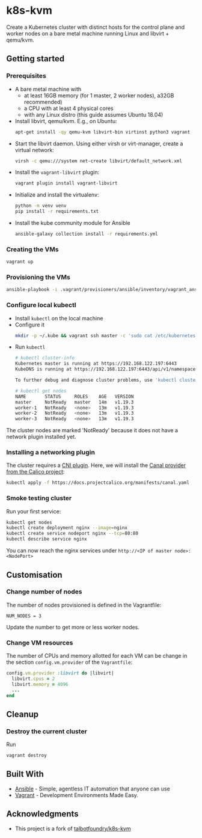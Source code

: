 # k8s-kvm
Create a Kubernetes cluster with distinct hosts for the control plane and worker nodes on a bare metal
machine running Linux and libvirt + qemu/kvm. 

## Getting started
### Prerequisites
- A bare metal machine with 
  - at least 16GB memory (for 1 master, 2 worker nodes), a32GB recommended)
  - a CPU with at least 4 physical cores
  - with any Linux distro (this guide assumes Ubuntu 18.04)
- Install libvirt, qemu/kvm. E.g., on Ubuntu:
  ```bash
  apt-get install -qy qemu-kvm libvirt-bin virtinst python3 vagrant
  ```
- Start the libvirt daemon. Using either virsh or virt-manager, create a virtual network:
  ```bash
  virsh -c qemu:///system net-create libvirt/default_network.xml
  ```
- Install the `vagrant-libvirt` plugin:
  ```bash
  vagrant plugin install vagrant-libvirt
  ```
- Initialize and install the virtualenv:
  ```bash
  python -m venv venv
  pip install -r requirements.txt
  ```
- Install the kube community module for Ansible
  ```bash
  ansible-galaxy collection install -r requirements.yml
  ```

### Creating the VMs
```bash
vagrant up
```

### Provisioning the VMs
```bash
ansible-playbook -i .vagrant/provisioners/ansible/inventory/vagrant_ansible_inventory playbook.yml
```

### Configure local kubectl
- Install `kubectl` on the local machine
- Configure it
  ```bash
  mkdir -p ~/.kube && vagrant ssh master -c 'sudo cat /etc/kubernetes/admin.conf' > ~/.kube/config
  ```
- Run `kubectl`
  ```bash
  # kubectl cluster-info
  Kubernetes master is running at https://192.168.122.197:6443
  KubeDNS is running at https://192.168.122.197:6443/api/v1/namespaces/kube-system/services/kube-dns:dns/proxy

  To further debug and diagnose cluster problems, use 'kubectl cluster-info dump'.

  # kubectl get nodes                                                                                 
  NAME       STATUS     ROLES    AGE   VERSION
  master     NotReady   master   14m   v1.19.3
  worker-1   NotReady   <none>   13m   v1.19.3
  worker-2   NotReady   <none>   13m   v1.19.3
  worker-3   NotReady   <none>   13m   v1.19.3
  ```
The cluster nodes are marked 'NotReady' because it does not have a network plugin installed yet.

### Installing a networking plugin 
The cluster requires a [CNI plugin](https://kubernetes.io/docs/concepts/extend-kubernetes/compute-storage-net/network-plugins/). Here, we 
will install the [Canal provider from the Calico project](https://docs.projectcalico.org/getting-started/kubernetes/flannel/flannel#installing-with-the-kubernetes-api-datastore-recommended):
```bash
kubectl apply -f https://docs.projectcalico.org/manifests/canal.yaml
```

### Smoke testing cluster
Run your first service: 
```bash
kubectl get nodes
kubectl create deployment nginx --image=nginx
kubectl create service nodeport nginx --tcp=80:80
kubectl describe service nginx
```
You can now reach the nginx services under `http://<IP of master node>:<NodePort>`

## Customisation 
### Change number of nodes
The number of nodes provisioned is defined in the Vagrantfile:
```
NUM_NODES = 3
```
Update the number to get more or less worker nodes. 

### Change VM resources
The number of CPUs and memory allotted for each VM can be change in the section `config.vm.provider`
 of the `Vagrantfile`:
```ruby
config.vm.provider :libvirt do |libvirt|
  libvirt.cpus = 2
  libvirt.memory = 4096
  ...
end
```

## Cleanup
### Destroy the current cluster
Run
```bash
vagrant destroy
```

## Built With
* [Ansible](https://www.ansible.com/) - Simple, agentless IT automation that anyone can use
* [Vagrant](https://www.vagrantup.com/) - Development Environments Made Easy.

## Acknowledgments
* This project is a fork of [talbotfoundry/k8s-kvm](https://github.com/talbotfoundry/k8s-kvm)
